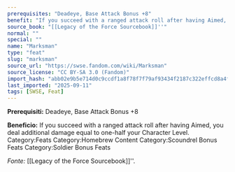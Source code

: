 ```yaml
---
prerequisites: "Deadeye, Base Attack Bonus +8"
benefit: "If you succeed with a ranged attack roll after having Aimed, you deal additional damage equal to one-half your Character Level. Category:Feats Category:Homebrew Content Category:Scoundrel Bonus Feats Category:Soldier Bonus Feats"
source_book: "[[Legacy of the Force Sourcebook]]''"
normal: ""
special: ""
name: "Marksman"
type: "feat"
slug: "marksman"
source_url: "https://swse.fandom.com/wiki/Marksman"
source_license: "CC BY-SA 3.0 (Fandom)"
import_hash: "abb02e9b5e714d0c9ccdf1a8f78f7f79af93434f2187c322effcd8a4fb8026e9"
last_imported: "2025-09-11"
tags: [SWSE, Feat]
---
```

**Prerequisiti:** Deadeye, Base Attack Bonus +8

**Beneficio:** If you succeed with a ranged attack roll after having Aimed, you deal additional damage equal to one-half your Character Level. Category:Feats Category:Homebrew Content Category:Scoundrel Bonus Feats Category:Soldier Bonus Feats

*Fonte:* [[Legacy of the Force Sourcebook]]''.